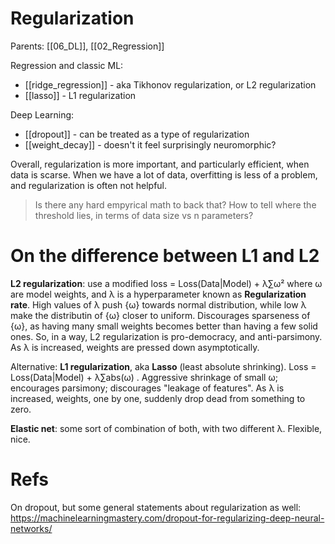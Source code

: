 # Regularization

Parents: [[06_DL]], [[02_Regression]]

Regression and classic ML:
* [[ridge_regression]] - aka Tikhonov regularization, or L2 regularization
* [[lasso]] - L1 regularization

Deep Learning:
* [[dropout]] - can be treated as a type of regularization
* [[weight_decay]] - doesn't it feel surprisingly neuromorphic?

Overall, regularization is more important, and particularly efficient, when data is scarse. When we have a lot of data, overfitting is less of a problem, and regularization is often not helpful. 

> Is there any hard empyrical math to back that? How to tell where the threshold lies, in terms of data size vs n parameters?

# On the difference between L1 and L2

**L2 regularization**: use a modified loss = Loss(Data|Model) + λ∑ω² where ω are model weights, and λ is a hyperparameter known as **Regularization rate**. High values of λ push {ω} towards normal distribution, while low λ make the distributin of {ω} closer to uniform. Discourages sparseness of {ω}, as having many small weights becomes better than having a few solid ones. So, in a way, L2 regularization is pro-democracy, and anti-parsimony. As λ is increased, weights are pressed down asymptotically.

Alternative: **L1 regularization**, aka **Lasso** (least absolute shrinking). Loss = Loss(Data|Model) +  λ∑abs(ω) . Aggressive shrinkage of small ω; encourages parsimony; discourages "leakage of features". As λ is increased, weights, one by one, suddenly drop dead from something to zero.

**Elastic net**: some sort of combination of both, with two different λ. Flexible, nice.

# Refs

On dropout, but some general statements about regularization as well:
https://machinelearningmastery.com/dropout-for-regularizing-deep-neural-networks/
